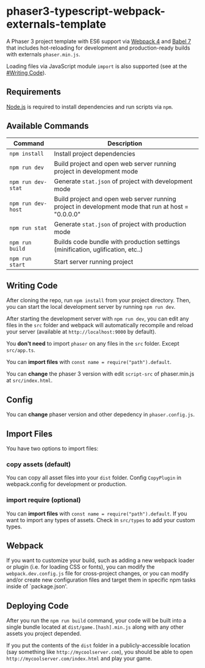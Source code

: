 # phaser3-typescript-webpack-externals-template

A Phaser 3 project template with ES6 support via [Webpack 4](https://webpack.js.org/) and [Babel 7](https://babeljs.io/)
that includes hot-reloading for development and production-ready builds with externals `phaser.min.js`.

Loading files via JavaScript module `import` is also supported (see at the [#Writing Code](#writing-code)).

## Requirements

[Node.js](https://nodejs.org) is required to install dependencies and run scripts via `npm`.

## Available Commands

| Command            | Description                                                                                        |
| ------------------ | -------------------------------------------------------------------------------------------------- |
| `npm install`      | Install project dependencies                                                                       |
| `npm run dev`      | Build project and open web server running project in development mode                              |
| `npm run dev-stat` | Generate `stat.json` of project with development mode                                              |
| `npm run dev-host` | Build project and open web server running project in development mode that run at host = "0.0.0.0" |
| `npm run stat`     | Generate `stat.json` of project with production mode                                               |
| `npm run build`    | Builds code bundle with production settings (minification, uglification, etc..)                    |
| `npm run start`    | Start server running project                                                                       |

## Writing Code

After cloning the repo, run `npm install` from your project directory. Then, you can start the local development
server by running `npm run dev`.

After starting the development server with `npm run dev`, you can edit any files in the `src` folder
and webpack will automatically recompile and reload your server (available at `http://localhost:9000`
by default).

You **don't need** to import `phaser` on any files in the `src` folder. Except `src/app.ts`.

You can **import files** with `const name = require("path").default`.

You can **change** the phaser 3 version with edit `script-src` of phaser.min.js at `src/index.html`.

## Config

You can **change** phaser version and other depedency in `phaser.config.js`.

## Import Files

You have two options to import files:

### copy assets (default)

You can copy all asset files into your `dist` folder. Config `CopyPlugin` in webpack.config for development or production.

### import require (optional)

You can **import files** with `const name = require("path").default`. If you want to import any types of assets. Check in `src/types` to add your custom types.

## Webpack

If you want to customize your build, such as adding a new webpack loader or plugin (i.e. for loading CSS or fonts), you can
modify the `webpack.dev.config.js` file for cross-project changes, or you can modify and/or create
new configuration files and target them in specific npm tasks inside of `package.json'.

## Deploying Code

After you run the `npm run build` command, your code will be built into a single bundle located at
`dist/game.[hash].min.js` along with any other assets you project depended.

If you put the contents of the `dist` folder in a publicly-accessible location (say something like `http://mycoolserver.com`),
you should be able to open `http://mycoolserver.com/index.html` and play your game.
